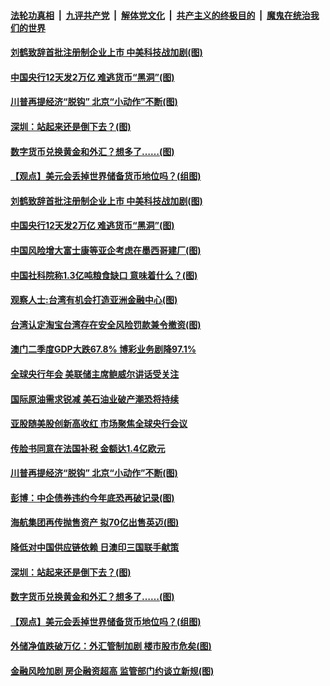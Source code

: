 

####  [法轮功真相](../../../../basic/blob/master/README.md?t=08251803) &nbsp;|&nbsp; [九评共产党](../../../../9ping.md/blob/master/README.md?t=08251803) &nbsp;|&nbsp; [解体党文化](../../../../jtdwh.md/blob/master/README.md?t=08251803)  &nbsp;|&nbsp; [共产主义的终极目的](../../../../gczydzjmd.md/blob/master/README.md?t=08251803) &nbsp;|&nbsp; [魔鬼在统治我们的世界](../../../../mgztzwmdsj.md/blob/master/README.md?t=08251803) 

#### [刘鹤致辞首批注册制企业上市 中美科技战加剧(图)](../pages/p5/944047.md?t=08251803) 

#### [中国央行12天发2万亿 难逃货币“黑洞”(图)](../pages/p5/944048.md?t=08251803) 

#### [川普再提经济“脱钩” 北京“小动作”不断(图)](../pages/p5/944027.md?t=08251803) 

#### [深圳：站起来还是倒下去？(图)](../pages/p5/943951.md?t=08251803) 

#### [数字货币兑换黄金和外汇？想多了……(图)](../pages/p5/943954.md?t=08251803) 

#### [【观点】美元会丢掉世界储备货币地位吗？(组图)](../pages/p5/943945.md?t=08251803) 

#### [刘鹤致辞首批注册制企业上市 中美科技战加剧(图)](../pages/p5/944047.md?t=08251803) 

#### [中国央行12天发2万亿 难逃货币“黑洞”(图)](../pages/p5/944048.md?t=08251803) 

#### [中国风险增大富士康等亚企考虑在墨西哥建厂(图)](../pages/p5/944072.md?t=08251803) 

#### [中国社科院称1.3亿吨粮食缺口 意味着什么？(图)](../pages/p5/944056.md?t=08251803) 

#### [观察人士:台湾有机会打造亚洲金融中心(图)](../pages/p5/944065.md?t=08251803) 

#### [台湾认定淘宝台湾存在安全风险罚款兼令撤资(图)](../pages/p5/944062.md?t=08251803) 

#### [澳门二季度GDP大跌67.8% 博彩业务剧降97.1%](../pages/p5/944059.md?t=08251803) 

#### [全球央行年会 美联储主席鲍威尔讲话受关注](../pages/p5/944057.md?t=08251803) 

#### [国际原油需求锐减 美石油业破产潮恐将持续](../pages/p5/944040.md?t=08251803) 

#### [亚股随美股创新高收红 市场聚焦全球央行会议](../pages/p5/944039.md?t=08251803) 

#### [传脸书同意在法国补税 金额达1.4亿欧元](../pages/p5/944037.md?t=08251803) 

#### [川普再提经济“脱钩” 北京“小动作”不断(图)](../pages/p5/944027.md?t=08251803) 

#### [彭博：中企债券违约今年底恐再破记录(图)](../pages/p5/944011.md?t=08251803) 

#### [海航集团再传抛售资产 拟70亿出售英迈(图)](../pages/p5/943989.md?t=08251803) 

#### [降低对中国供应链依赖 日澳印三国联手献策](../pages/p5/943981.md?t=08251803) 

#### [深圳：站起来还是倒下去？(图)](../pages/p5/943951.md?t=08251803) 

#### [数字货币兑换黄金和外汇？想多了……(图)](../pages/p5/943954.md?t=08251803) 

#### [【观点】美元会丢掉世界储备货币地位吗？(组图)](../pages/p5/943945.md?t=08251803) 

#### [外储净值跌破万亿：外汇管制加剧 楼市股市危矣(图)](../pages/p5/943666.md?t=08251803) 

#### [金融风险加剧 房企融资超高 监管部门约谈立新规(图)](../pages/p5/943933.md?t=08251803) 

